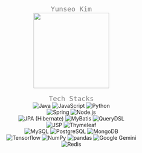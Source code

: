 <div align="center">
  <code style="color: gray; font-size: 18px;">Yunseo Kim</code>
</div>

<div align="center">
  <img src="https://github.com/user-attachments/assets/90a7779d-ea74-4bb5-8058-19f022cf1094" width="200"/>
</div><br>

<div align="center">
  <code style="color: gray; font-size: 18px;">Tech Stacks</code>
</div>

<div align="center">
  <img src="https://img.shields.io/badge/Java-007396?style=plastic&logo=OpenJDK&logoColor=white" alt="Java">
  <img src="https://img.shields.io/badge/JavaScript-F7DF1E?style=plastic&logo=javascript&logoColor=white" alt="JavaScript">
  <img src="https://img.shields.io/badge/Python-3776AB?style=plastic&logo=Python&logoColor=white" alt="Python">
  <br>
  
  <img src="https://img.shields.io/badge/Spring-6DB33F?style=plastic&logo=Spring&logoColor=white" alt="Spring">
  <img src="https://img.shields.io/badge/Node.js-339933?style=plastic&logo=Node.js&logoColor=white" alt="Node.js">
  <br>

  <img src="https://img.shields.io/badge/JPA--Hibernate-59666C?style=plastic&logo=hibernate&logoColor=white" alt="JPA (Hibernate)">
  <img src="https://img.shields.io/badge/MyBatis-005B9F?style=plastic" alt="MyBatis">
  <img src="https://img.shields.io/badge/QueryDSL-6C33B9?style=plastic&logo=openjdk&logoColor=white" alt="QueryDSL">
  <br>

  <img src="https://img.shields.io/badge/JSP-0074A6?style=plastic&logo=openjdk&logoColor=white" alt="JSP">
  <img src="https://img.shields.io/badge/Thymeleaf-005F0F?style=plastic&logo=Thymeleaf&logoColor=white" alt="Thymeleaf">
  <br>  

  <img src="https://img.shields.io/badge/MySQL-4479A1?style=plastic&logo=MySQL&logoColor=white" alt="MySQL">
  <img src="https://img.shields.io/badge/PostgreSQL-4169E1?style=plastic&logo=postgresql&logoColor=white" alt="PostgreSQL">
  <img src="https://img.shields.io/badge/MongoDB-47A248?style=plastic&logo=MongoDB&logoColor=white" alt="MongoDB">
  <br>

  <img src="https://img.shields.io/badge/Tensorflow-FF6F00?style=plastic&logo=Tensorflow&logoColor=white" alt="Tensorflow">
  <img src="https://img.shields.io/badge/Numpy-013243?style=plastic&logo=numpy&logoColor=white" alt="NumPy">
  <img src="https://img.shields.io/badge/Pandas-150458?style=plastic&logo=pandas&logoColor=white" alt="pandas">
  <img src="https://img.shields.io/badge/Google%20Gemini-4285F4?style=plastic&logo=Google&logoColor=white" alt="Google Gemini">
  <br>

  <img src="https://img.shields.io/badge/Redis-DC382D?style=plastic&logo=Redis&logoColor=white" alt="Redis">
  <br>
</div>
